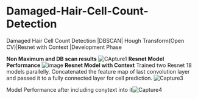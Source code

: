 # Damaged-Hair-Cell-Count-Detection
Damaged Hair Cell Count Detection |DBSCAN| Hough Transform(Open CV)|Resnet with Context |Development Phase 

**Non Maximum and DB scan results**
![CApture1](https://user-images.githubusercontent.com/99614234/191880516-6a9d82d4-303a-4a25-9c0d-d418c8c4e304.PNG)
**Resnet Model Performance**
![image](https://user-images.githubusercontent.com/99614234/191880742-f26d6376-256f-4345-8701-4eaa8a4c69af.png)
**Resnet Model with Context**
Trained two Resnet 18 models parallelly. Concatenated the feature map of last convolution layer and passed it to a fully connected layer for cell prediction.
![Capture3](https://user-images.githubusercontent.com/99614234/191881043-e4dbfa9e-d1b3-4676-8521-b3b170ad7228.PNG)

Model Performance after including conytext into it![Capture4](https://user-images.githubusercontent.com/99614234/191881306-28e0e1dc-ea14-4a41-aa69-5330954ab202.PNG)
